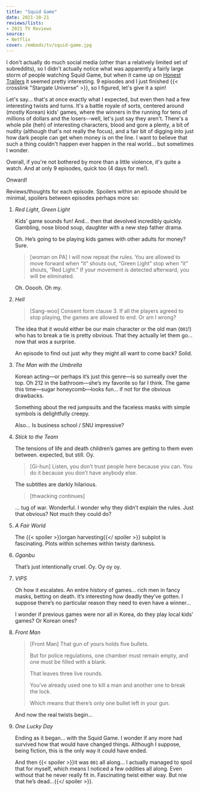 ```yaml
---
title: "Squid Game"
date: 2021-10-21
reviews/lists:
- 2021 TV Reviews
source:
- Netflix
cover: /embeds/tv/squid-game.jpg
---
```

I don't actually do much social media (other than a relatively limited set of subreddits), so I didn't actually notice what was apparently a fairly large storm of people watching Squid Game, but when it came up on [Honest Trailers](https://www.youtube.com/watch?v=Akm4BdBIMXQ) it seemed pretty interesting. 9 episodes and I just finished {{< crosslink "Stargate Universe" >}}, so I figured, let's give it a spin!

Let's say... that's at once exactly what I expected, but even then had a few interesting twists and turns. It's a battle royale of sorts, centered around (mostly Korean) kids' games, where the winners in the running for tens of millions of dollars and the losers--well, let's just say they aren't. There's a whole pile (heh) of interesting characters, blood and gore a plenty, a bit of nudity (although that's not really the focus), and a fair bit of digging into just how dark people can get when money is on the line. I want to believe that such a thing couldn't happen ever happen in the real world... but sometimes I wonder.

Overall, if you're not bothered by more than a little violence, it's quite a watch. And at only 9 episodes, quick too (4 days for me!). 

Onward!

Reviews/thoughts for each episode. Spoilers within an episode should be minimal, spoilers between episodes perhaps more so:

1. _Red Light, Green Light_

   Kids’ game sounds fun! And… then that devolved incredibly quickly. Gambling, nose blood soup, daughter with a new step father drama. 

    Oh. He’s going to be playing kids games with other adults for money? Sure. 

    > [woman on PA] I will now repeat the rules. You are allowed to move forward when “it” shouts out, “Green Light” stop when “it” shouts, “Red Light.” If your movement is detected afterward, you will be eliminated.

    Oh. Ooooh. Oh my. 

2. _Hell_

    > [Sang-woo] Consent form clause 3. If all the players agreed to stop playing, the games are allowed to end. Or am I wrong?

    The idea that it would either be our main character or the old man (`001`!) who has to break a tie is pretty obvious. That they actually let them go… now that _was_ a surprise. 

    An episode to find out just _why_ they might all want to come back? Solid. 

3. _The Man with the Umbrella_

    Korean acting—or perhaps it’s just this genre—is so surreally over the top. Oh 212 in the bathroom—she’s my favorite so far I think. The game this time—sugar honeycomb—looks fun… if not for the obvious drawbacks. 

    Something about the red jumpsuits and the faceless masks with simple symbols is delightfully creepy. 

    Also... Is business school / SNU impressive?

4. _Stick to the Team_ 

    The tensions of life and death children’s games are getting to them even between. expected, but still. Oy. 

    > [Gi-hun] Listen, you don’t trust people here because you can. You do it because you don’t have anybody else.

    The subtitles are darkly hilarious. 

    > [thwacking continues]

    … tug of war. Wonderful. I wonder why they didn’t explain the rules. Just that obvious? Not much they could do?

5. _A Fair World_

    The {{< spoiler >}}organ harvesting{{</ spoiler >}} subplot is fascinating. Plots within schemes within twisty darkness. 
    
6. _Gganbu_
 
    That’s just intentionally cruel. Oy. Oy oy oy.

7. _VIPS_

    Oh how it escalates. An entire history of games… rich men in fancy masks, betting on death. It’s interesting how deadly they’ve gotten. I suppose there’s no particular reason they need to even have a winner…

    I wonder if previous games were nor all in Korea, do they play local kids’ games? Or Korean ones?

8. _Front Man_

    > [Front Man] That gun of yours holds five bullets.
    > 
    > But for police regulations, one chamber must remain empty, and one must be filled with a blank.
    > 
    > That leaves three live rounds.
    > 
    > You’ve already used one to kill a man and another one to break the lock.
    > 
    > Which means that there’s only one bullet left in your gun.

    And now the real twists begin…

9. _One Lucky Day_

    Ending as it began… with the Squid Game. I wonder if any more had survived how that would have changed things. Although I suppose, being fiction, this is the only way it could have ended. 
 
    And then {{< spoiler >}}it was `001` all along… I actually managed to spoil that for myself, which means I noticed a few oddities all along. Even without that he never really fit in. Fascinating twist either way. But niw that he’s dead…{{</ spoiler >}}. 